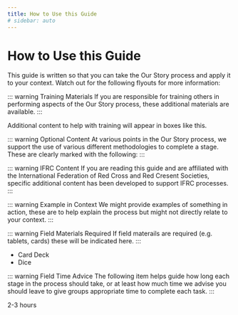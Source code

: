 ```yaml
---
title: How to Use this Guide
# sidebar: auto
---
```


<ReadTime />

# How to Use this Guide

<Leader>

This guide is written so that you can take the Our Story process and apply it to your context. Watch out for the  following flyouts for more information:

</Leader>

<!-- ::: tip How to Use this Guide
This guide is written for anyone who is interested in deploying Our Story in the field.
:::  -->

::: warning Training Materials
If you are responsible for training others in performing aspects of the Our Story process, these additional materials are available.
:::

<TrainingMaterials example="true">Additional content to help with training will appear in boxes like this.</TrainingMaterials>

::: warning Optional Content
At various points in the Our Story process, we support the use of various different methodologies to complete a stage. These are clearly marked with the following:
:::

<StepOptions />

::: warning IFRC Content
If you are reading this guide and are affiliated with the International Federation of Red Cross and Red Cresent Societies, specific additional content has been developed to support IFRC processes. 
:::

<RedCross example="true" href="#" />

::: warning Example in Context
We might provide examples of something in action, these are to help explain the process but might not directly relate to your context.
:::

<Context example="true" />

::: warning Field Materials Required
If field materails are required (e.g. tablets, cards) these will be indicated here.
:::

<Materials example="true">

- Card Deck
- Dice

</Materials>

::: warning Field Time Advice
The following item helps guide how long each stage in the process should take, or at least how much time we advise you should leave to give groups appropriate time to complete each task.
:::

<TimeGuide>2-3 hours</TimeGuide>


<!-- **NEED** -->

<!-- - 'what red cross uses' sidebar
- 'how to train your organisation' sidebar
- case study highlight -->